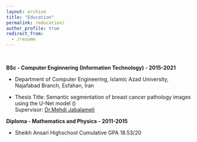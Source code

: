 ```yaml
---
layout: archive
title: "Education"
permalink: /education/
author_profile: true
redirect_from:
  - /resume
---
```

<br>

**BSc - Computer Enginnering (Information Technology) - 2015-2021**
* Department of Computer Engineering, Islamic Azad University, Najafabad Branch, Esfahan, Iran <br>
<!-- Cumulative GPA 2.84/4 (14.99/20)<br>
Last 2 years' GPA 3.12/4 (15.54/20)<br> -->
* Thesis Title: Semantic segmentation of breast cancer pathology images using the U-Net model (<!-- <a href="https://github.com/Mohammadimh76/Thesis_BS.c" target="_blank">Read more</a> -->) <br>
Supervisor: <a href="https://research.iaun.ac.ir/pd/jabalameli/" target="_blank">Dr.Mehdi Jabalameli</a> <br>

**Diploma - Mathematics and Physics - 2011-2015**
* Sheikh Ansari Highschool
Cumulative GPA 18.53/20


